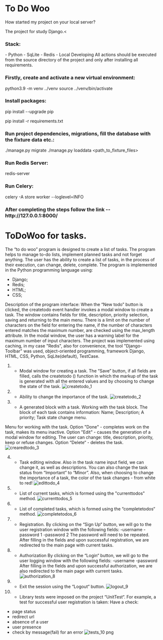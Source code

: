 <h1>To Do Woo</h1>
How started my project on your local server?

The project for study Django.<

<h3>Stack:</h3>
- Python
- SqLite
- Redis
- Local Developing
All actions should be executed from the source directory of the project and only after installing all requirements.
  

<h3>Firstly, create and activate a new virtual environment:</h3>

python3.9 -m venv ../venv
source ../venv/bin/activate

<h3>Install packages:</h3>

pip install
--upgrade pip   

pip install
-r requirements.txt


<h3>Run project dependencies, migrations, fill the database with the fixture data etc.:</h3>

./manage.py migrate
./manage.py loaddata <path_to_fixture_files>


<h3>Run Redis Server:</h3>
redis-server


<h3>Run Celery:</h3>
celery -A store worker --loglevel=INFO


<h3>After completing the steps follow the link -- http://127.0.0.1:8000/</h3>


<h1>ToDoWoo for tasks.</h1>
The “to do woo” program is designed to create a list of tasks. The program helps to manage to-do lists, implement planned tasks and not forget anything.
The user has the ability to create a list of tasks, in the process of their execution, can change, delete, complete.
The program is implemented in the Python programming language using:

- Django;
- Redis;
- HTML;
- CSS;

Description of the program interface:
When the “New todo” button is clicked, the createtodo event handler invokes a modal window to create a task.
The window contains fields for title, description, priority selection, saving and returning to the main menu.
There is a limit on the number of characters on the field for entering the name, if the number of characters entered matches the maximum number,
are checked using the max_length attribute. In the modal window, the user has a warning label for the maximum number of input characters.
The project was implemented using caching, in my case "Redis", also for convenience, the tool "Django-Toolbar" was used, object-oriented programming,
framework Django, HTML, CSS, Python, SqLite(default), TestCase. 

1. - Modal window for creating a task.
The “Save” button, if all fields are filled, calls the createtodo () function in which the markup of the task is generated with all the entered values and
by choosing to change the state of the task.
![createtodo_1](https://github.com/IlyaKavaleu/Small-To-Do-List/assets/97099564/6ac58695-a2ce-45f5-b29b-20604d0d6f9e)

2. - Ability to change the importance of the task.
![createtodo_2](https://github.com/IlyaKavaleu/Small-To-Do-List/assets/97099564/334d7380-16ec-413c-9acd-aa806459f032)


3. - A generated block with a task.
Working with the task block. The block of each task contains information: Name; Description; A priority; Task state change menu.


Menu for working with the task.
Option "Done" - completes work on the task, makes its menu inactive.
Option "Edit" - causes the generation of a modal window for editing. The user can change: title, description, priority, keep or refuse
changes.
Option “Delete“ - deletes the task.
![crearedtodo_3](https://github.com/IlyaKavaleu/Small-To-Do-List/assets/97099564/fc74fb67-2427-4df8-942a-b1df22af510a)


4. - Task editing window.
Also in the task name input field, we can change it, as well as descriptions. You can also change the task status from “Important” to “Minor”.
Also, when choosing to change the importance of a task, the color of the task changes - from white to red!
![edittodo_4](https://github.com/IlyaKavaleu/Small-To-Do-List/assets/97099564/f2e80780-75b2-4eb8-9346-aac1d8ff1465)


5. - List of current tasks, which is formed using the "currenttodos" method.
![currenttodos_5](https://github.com/IlyaKavaleu/Small-To-Do-List/assets/97099564/141bd455-f730-454f-b787-5b6b91e56326)


6. - List of completed tasks, which is formed using the “completetodos“ method.
![completetodos_6](https://github.com/IlyaKavaleu/Small-To-Do-List/assets/97099564/09c2fc83-33d2-48c8-8c68-37048867b62b)


7. - Registration.
By clicking on the “Sign Up“ button, we will go to the user registration window with the following fields:
   -username
   -password 1
   -password 2
The password will need to be repeated.
After filling in the fields and upon successful registration, we are redirected to the main page with current tasks.


8. - Authorization
By clicking on the “Login“ button, we will go to the user logging window with the following fields:
   -username
   -password
After filling in the fields and upon successful authorization, we are also redirected to the main page with current tasks.
![authorization_8](https://github.com/IlyaKavaleu/Small-To-Do-List/assets/97099564/14e5baee-d547-46b9-86de-14f4e2afe877)


9. - Exit the session using the “Logout“ button.
![logout_9](https://github.com/IlyaKavaleu/Small-To-Do-List/assets/97099564/75b57950-277e-4e81-81cf-127a8d9afe9a)


10. - Library tests were imposed on the project “UnitTest“.
For example, a test for successful user registration is taken:
Have a check:
  - page status
  - redirect url
  - absence of a user
  - user presence
  - check by message(fail) for an error
![tests_10 png](https://github.com/IlyaKavaleu/Small-To-Do-List/assets/97099564/986c9f62-ceff-4766-b0ba-1c4b30a53edb)
